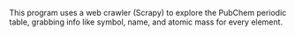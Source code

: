 This program uses a web crawler (Scrapy) to explore the PubChem periodic table, grabbing info like symbol, name, and atomic mass for every element.
